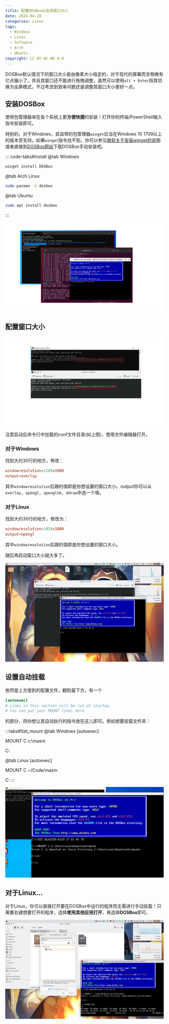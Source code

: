 ```yaml
---
title: 配置DOSBox以及其窗口大小
date: 2024-04-28
categories: Linux
tags:
  - Windows
  - Linux
  - Software
  - Arch
  - Ubuntu
copyright: CC BY-NC-ND 4.0
---
```


DOSBox默认情况下的窗口大小是由像素大小指定的，对于现代的屏幕而言稍微有亿点偏小了。并且其窗口还不能进行拖拽调整，虽然可以使用`alt + Enter`将其切换为全屏模式，不过考虑到效率问题还是调整其窗口大小更好一点。

<!-- more -->

## 安装DOSBox

使用包管理器来在各个系统上更**方便快捷**的安装！打开你的终端/PowerShell输入指令安装即可。

特别的，对于Windows，其自带的包管理器`winget`应当在Windows 10 1709以上的版本受支持。如果`winget`指令找不到，你可以参见[微软关于安装winget的说明](https://learn.microsoft.com/zh-cn/windows/package-manager/winget/)或者直接到[DOSBox网站](https://www.dosbox.com/download.php?main=1)下载DOSBox手动安装吧。

::: code-tabs#install
@tab Windows

```powershell
winget install DOSBox
```
@tab Arch Linux

```bash
sudo pacman -S dosbox
```

@tab Ubuntu

```bash
sudo apt install dosbox
```
:::

![安装好后的样子](../images/10/Win_Ubuntu_install.png)

## 配置窗口大小
![在Windows10和Arch Linux上的位置](../images/10/conf_file.png)

注意启动后命令行中加载的conf文件目录(如上图)，使用文件编辑器打开。

### 对于Windows
找到大约30行的地方，修改：

```conf
windowresolution=1280x1000
output=overlay
```

其中`windowresolution`后跟的值即是你想设置的窗口大小。output你可以从`overlay, opengl, openglnb, ddraw`中选一个填。

### 对于Linux
找到大约30行的地方，修改为：

```conf
windowresolution=1920x1080
output=opengl
```

其中`windowresolution`后跟的值即是你想设置的窗口大小。

随后再启动窗口大小就大多了。

![就像这样](../images/10/Big_windows.png)

## 设置自动挂载
依然是上方提到的配置文件，翻到最下方，有一个

```conf
[autoexec]
# Lines in this section will be run at startup.
# You can put your MOUNT lines here.
```

的部分，将你想让其自动执行的指令放在这儿即可。例如想要挂载文件夹：

:::tabs#Set_mount
@tab Windows
[autoexec]

MOUNT C c:\masm

C:

@tab Linux
[autoexec]

MOUNT C ~/Code/masm

C:
:::

![启动就自动挂载好了](../images/10/Mount_at_start.png)

## 对于Linux...
对于Linux，你可以直接打开要在DOSBox中运行的程序而无需进行手动挂载！只需要右键想要打开的程序，选择**使用其他应用打开**，再选择**DOSBox**即可。

![我也是看官网文档才发现的...](../images/10/Open_in_Linux.png)